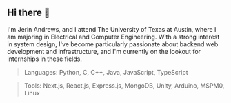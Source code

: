 ## Hi there 👋

I'm Jerin Andrews, and I attend The University of Texas at Austin, where I am majoring in Electrical and Computer Engineering. With a strong interest in system design, I've become particularly passionate about backend web development and infrastructure, and I'm currently on the lookout for internships in these fields.

  > Languages: Python, C, C++, Java, JavaScript, TypeScript
  
  > Tools: Next.js, React.js, Express.js, MongoDB, Unity, Arduino, MSPM0, Linux
<!--
**jerin-t-andrews/jerin-t-andrews** is a ✨ _special_ ✨ repository because its `README.md` (this file) appears on your GitHub profile.

Here are some ideas to get you started:

- 🔭 I’m currently working on ...
- 🌱 I’m currently learning ...
- 👯 I’m looking to collaborate on ...
- 🤔 I’m looking for help with ...
- 💬 Ask me about ...
- 📫 How to reach me: ...
- 😄 Pronouns: ...
- ⚡ Fun fact: ...
-->
